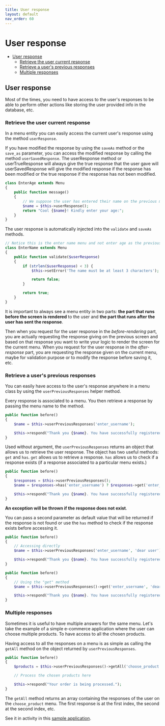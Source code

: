 ```yaml
---
title: User response
layout: default
nav_order: 60
---
```


<h1>User response</h1>

- [User response](#user-response)
  - [Retrieve the user current response](#retrieve-the-user-current-response)
  - [Retrieve a user's previous responses](#retrieve-a-users-previous-responses)
  - [Multiple responses](#multiple-responses)


## User response
Most of the times, you need to have access to the user's responses to be able to perform other actions like storing the user provided info in the database, etc.

### Retrieve the user current response
In a menu entity you can easily access the current user's response using the method `userResponse`.

If you have modified the response by using the `saveAs` method or the `save_as` parameter, you can access the modified response by calling the method `userSavedResponse`. The userResponse method or userTrueResponse will always give the true response that the user gave will userSavedResponse will give the modified response if the response has been modified or the true response if the response has not been modified. 

```php
class EnterAge extends Menu
{
    public function message()
    {
        // We suppose the user has entered their name on the previous menu
        $name = $this->userResponse();
        return "Cool {$name}! Kindly enter your age:";
    }
}
```

The user response is automatically injected into the `validate` and `saveAs` methods.

```php
// Notice this is the enter name menu and not enter age as the previous one - A response is validated on its menu not another menu.
class EnterName extends Menu
{
    public function validate($userResponse)
    {
        if (strlen($userResponse) < 3) {
            $this->setError('The name must be at least 3 characters');

            return false;
        }

        return true;
    }
}
```

<div class="note note-warning">It is important to always see a menu entity in two parts: <strong>the part that runs before the screen is rendered</strong> to the user and <strong>the part that runs after the user has sent the response</strong>.

Then when you request for the user response in the <em>before-rendering</em> part, you are actually requesting the response giving on the previous screen and based on that response you want to write your logic to render the screen for the current menu. When you request for the user response in the <em>after-response</em> part, you are requesting the response given on the current menu, maybe for validation purpose or to modify the response before saving it, etc.</div>

### Retrieve a user's previous responses
You can easily have access to the user's response anywhere in a menu class by using the `userPreviousResponses` helper method.

Every response is associated to a menu. You then retrieve a response by passing the menu name to the method.

```php
public function before()
{
    $name = $this->userPreviousResponses('enter_username');

    $this->respond("Thank you {$name}. You have successfully registered.");
}
```

Used without argument, the `userPreviousResponses` returns an object that allows us to retrieve the user response.
The object has two useful methods: `get` and `has`.
`get` allows us to retrieve a response.
`has` allows us to check if a response exists (if a response associated to a particular menu exists.)

```php
public function before()
{
    $responses = $this->userPreviousResponses();
    $name = $responses->has('enter_username') ? $responses->get('enter_username') : 'dear user';

    $this->respond("Thank you {$name}. You have successfully registered.");
}
```

**An exception will be thrown if the response does not exist**.

You can pass a second parameter as default value that will be returned if the response is not found or use the `has` method to check if the response exists before accessing it.

```php
public function before()
{
    // Accessing directly
    $name = $this->userPreviousResponses('enter_username', 'dear user');

    $this->respond("Thank you {$name}. You have successfully registered.");
}
```
```php
public function before()
{
    // Using the "get" method
    $name = $this->userPreviousResponses()->get('enter_username', 'dear user');

    $this->respond("Thank you {$name}. You have successfully registered.");
}
```


### Multiple responses
Sometimes it is useful to have multiple answers for the same menu. Let's take the example of a simple e-commerce application where the user can choose multiple products. To have access to all the chosen products.

Having access to all the responses on a menu is as simple as calling the `getAll` method on the object returned by `userPreviousResponses`.

```php
public function before()
{
    $products = $this->userPreviousResponses()->getAll('choose_product');

    // Process the chosen products here

    $this->respond("Your order is being processed.");
}
```
The `getAll` method returns an array containing the responses of the user on the `choose_product` menu. The first response is at the first index, the second at the second index, etc.

See it in activity in this [sample application](samples/e-commerce.markdown).